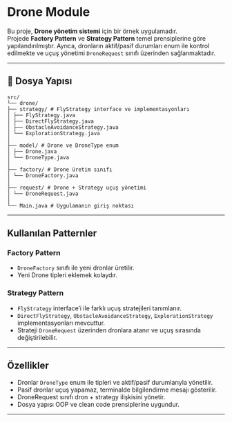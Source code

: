 # Drone Module

Bu proje, **Drone yönetim sistemi** için bir örnek uygulamadır.  
Projede **Factory Pattern** ve **Strategy Pattern** temel prensiplerine göre yapılandırılmıştır. Ayrıca, dronların aktif/pasif durumları enum ile kontrol edilmekte ve uçuş yönetimi `DroneRequest` sınıfı üzerinden sağlanmaktadır.

---

## 📂 Dosya Yapısı
```
src/
└── drone/
├── strategy/ # FlyStrategy interface ve implementasyonları
│ ├── FlyStrategy.java
│ ├── DirectFlyStrategy.java
│ ├── ObstacleAvoidanceStrategy.java
│ └── ExplorationStrategy.java
│
├── model/ # Drone ve DroneType enum
│ ├── Drone.java
│ └── DroneType.java
│
├── factory/ # Drone üretim sınıfı
│ └── DroneFactory.java
│
├── request/ # Drone + Strategy uçuş yönetimi
│ └── DroneRequest.java
│
└── Main.java # Uygulamanın giriş noktası
```

---

## Kullanılan Patternler

### Factory Pattern
- `DroneFactory` sınıfı ile yeni dronlar üretilir.
- Yeni Drone tipleri eklemek kolaydır.

### Strategy Pattern
- `FlyStrategy` interface’i ile farklı uçuş stratejileri tanımlanır.
- `DirectFlyStrategy`, `ObstacleAvoidanceStrategy`, `ExplorationStrategy` implementasyonları mevcuttur.
- Strateji `DroneRequest` üzerinden dronlara atanır ve uçuş sırasında değiştirilebilir.

---

## Özellikler
- Dronlar `DroneType` enum ile tipleri ve aktif/pasif durumlarıyla yönetilir.
- Pasif dronlar uçuş yapamaz, terminalde bilgilendirme mesajı gösterilir.
- DroneRequest sınıfı dron + strategy ilişkisini yönetir.
- Dosya yapısı OOP ve clean code prensiplerine uygundur.

---

